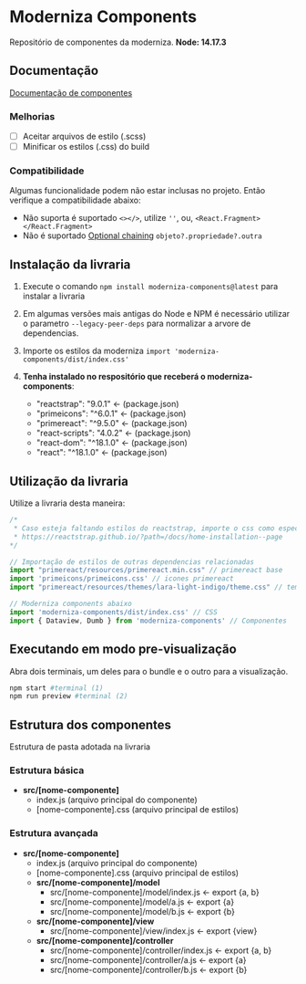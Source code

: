 # Moderniza Components

Repositório de componentes da moderniza.
**Node: 14.17.3**

## Documentação

[Documentação de componentes](/docs/index.md)


### Melhorias

- [ ] Aceitar arquivos de estilo (.scss)
- [ ] Minificar os estilos (.css) do build

### Compatibilidade

Algumas funcionalidade podem não estar inclusas no projeto. Então verifique a compatibilidade abaixo:

- Não suporta é suportado `<></>`, utilize `''`, ou, `<React.Fragment></React.Fragment>`
- Não é suportado [Optional chaining](https://developer.mozilla.org/en-US/docs/Web/JavaScript/Reference/Operators/Optional_chaining) `objeto?.propriedade?.outra`


## Instalação da livraria

1. Execute o comando ```npm install moderniza-components@latest``` para instalar a livraria
2. Em algumas versões mais antigas do Node e NPM é necessário utilizar o parametro `--legacy-peer-deps` para normalizar a arvore de dependencias.
3. Importe os estilos da moderniza `import 'moderniza-components/dist/index.css'`
4. **Tenha instalado no respositório que receberá o moderniza-components**:

   - "reactstrap": "9.0.1" <- (package.json)
   - "primeicons": "^6.0.1" <- (package.json)
   - "primereact": "^9.5.0" <- (package.json)
   - "react-scripts": "4.0.2" <- (package.json)
   - "react-dom": "^18.1.0" <- (package.json)
   - "react": "^18.1.0" <- (package.json)

## Utilização da livraria

Utilize a livraria desta maneira:

```js
/*
 * Caso esteja faltando estilos do reactstrap, importe o css como especificado em:
 * https://reactstrap.github.io/?path=/docs/home-installation--page
*/

// Importação de estilos de outras dependencias relacionadas
import "primereact/resources/primereact.min.css" // primereact base
import 'primeicons/primeicons.css' // icones primereact
import "primereact/resources/themes/lara-light-indigo/theme.css" // tema prime react

// Moderniza components abaixo
import 'moderniza-components/dist/index.css' // CSS
import { Dataview, Dumb } from 'moderniza-components' // Componentes
```

## Executando em modo pre-visualização
Abra dois terminais, um deles para o bundle e o outro para a visualização.


```bash
npm start #terminal (1)
npm run preview #terminal (2)
```

## Estrutura dos componentes

Estrutura de pasta adotada na livraria

### Estrutura básica

- **src/[nome-componente]**
  - index.js (arquivo principal do componente)
  - [nome-componente].css (arquivo principal de estilos)

### Estrutura avançada

- **src/[nome-componente]**
  - index.js (arquivo principal do componente)
  - [nome-componente].css (arquivo principal de estilos)
  - **src/[nome-componente]/model**
    - src/[nome-componente]/model/index.js <- export {a, b}
    - src/[nome-componente]/model/a.js <- export {a}
    - src/[nome-componente]/model/b.js <- export {b}
  - **src/[nome-componente]/view**
    - src/[nome-componente]/view/index.js <- export {view}
  - **src/[nome-componente]/controller**
    - src/[nome-componente]/controller/index.js <- export {a, b}
    - src/[nome-componente]/controller/a.js <- export {a}
    - src/[nome-componente]/controller/b.js <- export {b}
